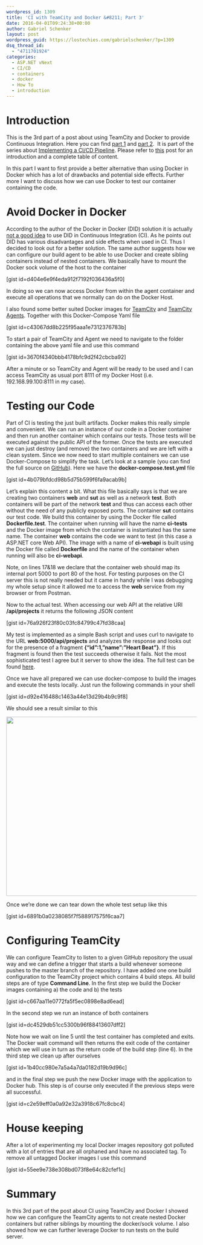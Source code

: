 ```yaml
---
wordpress_id: 1309
title: 'CI with TeamCity and Docker &#8211; Part 3'
date: 2016-04-01T09:24:38+00:00
author: Gabriel Schenker
layout: post
wordpress_guid: https://lostechies.com/gabrielschenker/?p=1309
dsq_thread_id:
  - "4711701924"
categories:
  - ASP.NET vNext
  - CI/CD
  - containers
  - docker
  - How To
  - introduction
---
```

# Introduction

This is the 3rd part of a post about using TeamCity and Docker to provide Continuous Integration. Here you can find [part 1](https://lostechies.com/gabrielschenker/2016/03/22/ci-with-teamcity-and-docker/ "CI with TeamCity and Docker – Part 1") and [part 2](https://lostechies.com/gabrielschenker/2016/03/28/ci-with-teamcity-and-docker-part-2/ "CI with TeamCity and Docker – Part 2").  It is part of the series about [Implementing a CI/CD Pipeline](https://lostechies.com/gabrielschenker/2016/01/23/implementing-a-cicd-pipeline/ "Implementing a CI/CD pipeline"). Please refer to [this](https://lostechies.com/gabrielschenker/2016/01/23/implementing-a-cicd-pipeline/ "Implementing a CI/CD pipeline") post for an introduction and a complete table of content.

In this part I want to first provide a better alternative than using Docker in Docker which has a lot of drawbacks and potential side effects. Further more I want to discuss how we can use Docker to test our container containing the code.

# Avoid Docker in Docker

According to the author of the Docker in Docker (DID) solution it is actually [not a good idea](https://jpetazzo.github.io/2015/09/03/do-not-use-docker-in-docker-for-ci/) to use DID in Continuous Integration (CI). As he points out DID has various disadvantages and side effects when used in CI. Thus I decided to look out for a better solution. The same author suggests how we can configure our build agent to be able to use Docker and create sibling containers instead of nested containers. We basically have to mount the Docker sock volume of the host to the container

[gist id=d404e6e9f4eda912f7192f036436a5f0]

In doing so we can now access Docker from within the agent container and execute all operations that we normally can do on the Docker Host.

I also found some better suited Docker images for [TeamCity](https://hub.docker.com/r/sashgorokhov/teamcity/) and [TeamCity Agents](https://hub.docker.com/r/sashgorokhov/teamcity-agent/). Together with this Docker-Compose Yaml file

[gist id=c43067dd8b225f95aaa1e7312376783b]

To start a pair of TeamCity and Agent we need to navigate to the folder containing the above yaml file and use this command

[gist id=3670f4340bbb4178bfc9d2f42cbcba92]

After a minute or so TeamCity and Agent will be ready to be used and I can access TeamCity as usual port 8111 of my Docker Host (i.e. 192.168.99.100:8111 in my case).

# Testing our Code

Part of CI is testing the just built artifacts. Docker makes this really simple and convenient. We can run an instance of our code in a Docker container and then run another container which contains our tests. Those tests will be executed against the public API of the former. Once the tests are executed we can just destroy (and remove) the two containers and we are left with a clean system. Since we now need to start multiple containers we can use Docker-Compose to simplify the task. Let&#8217;s look at a sample (you can find the full source on [GitHub](https://github.com/gnschenker/docker-web-api-sample-with-tests)). Here we have the **docker-compose.test.yml** file

[gist id=4b079bfdcd98b5d75b599f6fa9acab9b]

Let&#8217;s explain this content a bit. What this file basically says is that we are creating two containers **web** and **sut** as well as a network **test**. Both containers will be part of the network **test** and thus can access each other without the need of any publicly exposed ports. The container **sut** contains our test code. We build this container by using the Docker file called **Dockerfile.test**. The container when running will have the name **ci-tests** and the Docker image from which the container is instantiated has the same name. The container **web** contains the code we want to test (in this case a ASP.NET core Web API). The image with a name of **ci-webapi** is built using the Docker file called **Dockerfile** and the name of the container when running will also be **ci-webapi**.

Note, on lines 17&18 we declare that the container web should map its internal port 5000 to port 80 of the host. For testing purposes on the CI server this is not really needed but it came in handy while I was debugging my whole setup since it allowed me to access the **web** service from my browser or from Postman.

Now to the actual test. When accessing our web API at the relative URI **/api/projects** it returns the following JSON content

[gist id=76a926f23f80c03fc84799c47fd38caa]

My test is implemented as a simple Bash script and uses curl to navigate to the URL **web:5000/api/projects** and analyzes the response and looks out for the presence of a fragment **{&#8220;id&#8221;:1,&#8221;name&#8221;:&#8221;Heart Beat&#8221;}**. If this fragment is found then the test succeeds otherwise it fails. Not the most sophisticated test I agree but it server to show the idea. The full test can be found [here](https://github.com/gnschenker/docker-web-api-sample-with-tests/blob/master/test.sh).

Once we have all prepared we can use docker-compose to build the images and execute the tests locally. Just run the following commands in your shell

[gist id=d92e416488c1463a44e13d29b4b9c9f8]

We should see a result similar to this

[<img class="alignnone  wp-image-1323" title="TestResults" src="https://lostechies.com/gabrielschenker/files/2016/04/TestResults.png" alt="" width="1309" height="474" />](https://lostechies.com/gabrielschenker/files/2016/04/TestResults.png)

Once we&#8217;re done we can tear down the whole test setup like this

[gist id=6891b0a0238085f7f588917575f6caa7]

# Configuring TeamCity

We can configure TeamCity to listen to a given GitHub repository the usual way and we can define a trigger that starts a build whenever someone pushes to the master branch of the repository. I have added one one build configuration to the TeamCity project which contains 4 build steps. All build steps are of type **Command Line**. In the first step we build the Docker images containing a) the code and b) the tests

[gist id=c667aa11e0772fa5f5ec0898e8ad6ead]

In the second step we run an instance of both containers

[gist id=dc4529db51cc5300b96f88413607dff2]

Note how we wait on line 5 until the test container has completed and exits. The Docker wait command will then returns the exit code of the container which we will use in turn as the return code of the build step (line 6). In the third step we clean up after ourselves

[gist id=1b40cc980e7a5a4a7da0182d19b9d96c]

and in the final step we push the new Docker image with the application to Docker hub. This step is of course only executed if the previous steps were all successful.

[gist id=c2e59eff0a0a92e32a3918c67fc8cbc4]

# House keeping

After a lot of experimenting my local Docker images repository got polluted with a lot of entries that are all orphaned and have no associated tag. To remove all untagged Docker images I use this command

[gist id=55ee9e738e308bd073f8e64c82cfef1c]

# Summary

In this 3rd part of the post about CI using TeamCity and Docker I showed how we can configure the TeamCity agents to not create nested Docker containers but rather siblings by mounting the docker/sock volume. I also showed how we can further leverage Docker to run tests on the build server.